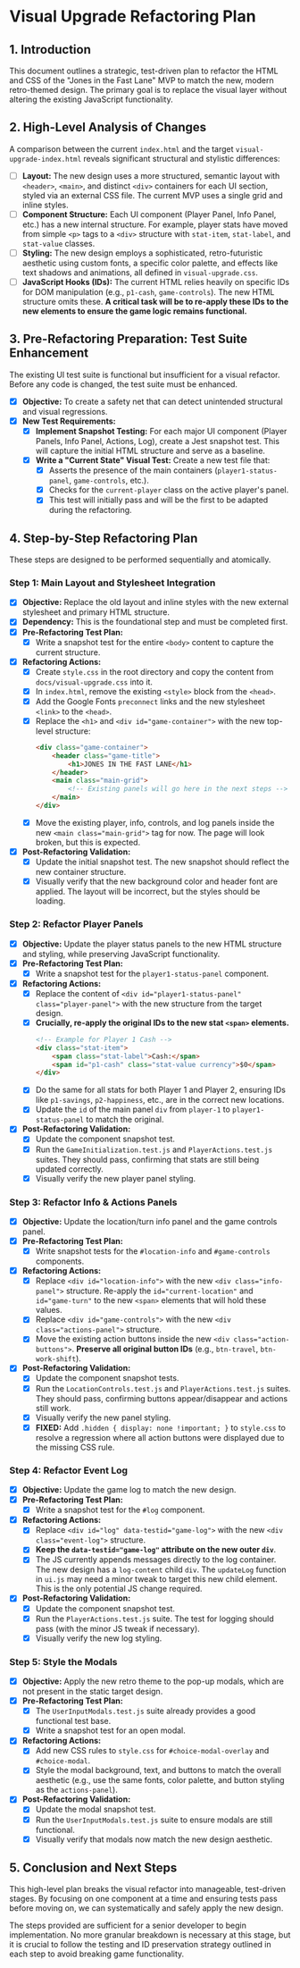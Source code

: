 # Visual Upgrade Refactoring Plan

## 1. Introduction

This document outlines a strategic, test-driven plan to refactor the HTML and CSS of the "Jones in the Fast Lane" MVP to match the new, modern retro-themed design. The primary goal is to replace the visual layer without altering the existing JavaScript functionality.

## 2. High-Level Analysis of Changes

A comparison between the current `index.html` and the target `visual-upgrade-index.html` reveals significant structural and stylistic differences:

- [ ] **Layout:** The new design uses a more structured, semantic layout with `<header>`, `<main>`, and distinct `<div>` containers for each UI section, styled via an external CSS file. The current MVP uses a single grid and inline styles.
- [ ] **Component Structure:** Each UI component (Player Panel, Info Panel, etc.) has a new internal structure. For example, player stats have moved from simple `<p>` tags to a `<div>` structure with `stat-item`, `stat-label`, and `stat-value` classes.
- [ ] **Styling:** The new design employs a sophisticated, retro-futuristic aesthetic using custom fonts, a specific color palette, and effects like text shadows and animations, all defined in `visual-upgrade.css`.
- [ ] **JavaScript Hooks (IDs):** The current HTML relies heavily on specific IDs for DOM manipulation (e.g., `p1-cash`, `game-controls`). The new HTML structure omits these. **A critical task will be to re-apply these IDs to the new elements to ensure the game logic remains functional.**

## 3. Pre-Refactoring Preparation: Test Suite Enhancement

The existing UI test suite is functional but insufficient for a visual refactor. Before any code is changed, the test suite must be enhanced.

- [x] **Objective:** To create a safety net that can detect unintended structural and visual regressions.
- [x] **New Test Requirements:**
    - [x] **Implement Snapshot Testing:** For each major UI component (Player Panels, Info Panel, Actions, Log), create a Jest snapshot test. This will capture the initial HTML structure and serve as a baseline.
    - [x] **Write a "Current State" Visual Test:** Create a new test file that:
        - [x] Asserts the presence of the main containers (`player1-status-panel`, `game-controls`, etc.).
        - [x] Checks for the `current-player` class on the active player's panel.
        - [x] This test will initially pass and will be the first to be adapted during the refactoring.

## 4. Step-by-Step Refactoring Plan

These steps are designed to be performed sequentially and atomically.

### Step 1: Main Layout and Stylesheet Integration

- [x] **Objective:** Replace the old layout and inline styles with the new external stylesheet and primary HTML structure.
- [x] **Dependency:** This is the foundational step and must be completed first.
- [x] **Pre-Refactoring Test Plan:**
    - [x] Write a snapshot test for the entire `<body>` content to capture the current structure.
- [x] **Refactoring Actions:**
    - [x] Create `style.css` in the root directory and copy the content from `docs/visual-upgrade.css` into it.
    - [x] In `index.html`, remove the existing `<style>` block from the `<head>`.
    - [x] Add the Google Fonts `preconnect` links and the new stylesheet `<link>` to the `<head>`.
    - [x] Replace the `<h1>` and `<div id="game-container">` with the new top-level structure:
        ```html
        <div class="game-container">
            <header class="game-title">
                <h1>JONES IN THE FAST LANE</h1>
            </header>
            <main class="main-grid">
                <!-- Existing panels will go here in the next steps -->
            </main>
        </div>
        ```
    - [x] Move the existing player, info, controls, and log panels inside the new `<main class="main-grid">` tag for now. The page will look broken, but this is expected.
- [x] **Post-Refactoring Validation:**
    - [x] Update the initial snapshot test. The new snapshot should reflect the new container structure.
    - [x] Visually verify that the new background color and header font are applied. The layout will be incorrect, but the styles should be loading.

### Step 2: Refactor Player Panels

- [x] **Objective:** Update the player status panels to the new HTML structure and styling, while preserving JavaScript functionality.
- [x] **Pre-Refactoring Test Plan:**
    - [x] Write a snapshot test for the `player1-status-panel` component.
- [x] **Refactoring Actions:**
    - [x] Replace the content of `<div id="player1-status-panel" class="player-panel">` with the new structure from the target design.
    - [x] **Crucially, re-apply the original IDs to the new stat `<span>` elements.**
        ```html
        <!-- Example for Player 1 Cash -->
        <div class="stat-item">
            <span class="stat-label">Cash:</span>
            <span id="p1-cash" class="stat-value currency">$0</span>
        </div>
        ```
    - [x] Do the same for all stats for both Player 1 and Player 2, ensuring IDs like `p1-savings`, `p2-happiness`, etc., are in the correct new locations.
    - [x] Update the `id` of the main panel `div` from `player-1` to `player1-status-panel` to match the original.
- [x] **Post-Refactoring Validation:**
    - [x] Update the component snapshot test.
    - [x] Run the `GameInitialization.test.js` and `PlayerActions.test.js` suites. They should pass, confirming that stats are still being updated correctly.
    - [x] Visually verify the new player panel styling.

### Step 3: Refactor Info & Actions Panels

- [x] **Objective:** Update the location/turn info panel and the game controls panel.
- [x] **Pre-Refactoring Test Plan:**
    - [x] Write snapshot tests for the `#location-info` and `#game-controls` components.
- [x] **Refactoring Actions:**
    - [x] Replace `<div id="location-info">` with the new `<div class="info-panel">` structure. Re-apply the `id="current-location"` and `id="game-turn"` to the new `<span>` elements that will hold these values.
    - [x] Replace `<div id="game-controls">` with the new `<div class="actions-panel">` structure.
    - [x] Move the existing action buttons inside the new `<div class="action-buttons">`. **Preserve all original button IDs** (e.g., `btn-travel`, `btn-work-shift`).
- [x] **Post-Refactoring Validation:**
    - [x] Update the component snapshot tests.
    - [x] Run the `LocationControls.test.js` and `PlayerActions.test.js` suites. They should pass, confirming buttons appear/disappear and actions still work.
    - [x] Visually verify the new panel styling.
    - [x] **FIXED:** Add `.hidden { display: none !important; }` to `style.css` to resolve a regression where all action buttons were displayed due to the missing CSS rule.

### Step 4: Refactor Event Log

- [x] **Objective:** Update the game log to match the new design.
- [x] **Pre-Refactoring Test Plan:**
    - [x] Write a snapshot test for the `#log` component.
- [x] **Refactoring Actions:**
    - [x] Replace `<div id="log" data-testid="game-log">` with the new `<div class="event-log">` structure.
    - [x] **Keep the `data-testid="game-log"` attribute on the new outer `div`**.
    - [x] The JS currently appends messages directly to the log container. The new design has a `log-content` child `div`. The `updateLog` function in `ui.js` may need a minor tweak to target this new child element. This is the only potential JS change required.
- [x] **Post-Refactoring Validation:**
    - [x] Update the component snapshot test.
    - [x] Run the `PlayerActions.test.js` suite. The test for logging should pass (with the minor JS tweak if necessary).
    - [x] Visually verify the new log styling.

### Step 5: Style the Modals

- [x] **Objective:** Apply the new retro theme to the pop-up modals, which are not present in the static target design.
- [x] **Pre-Refactoring Test Plan:**
    - [x] The `UserInputModals.test.js` suite already provides a good functional test base.
    - [x] Write a snapshot test for an open modal.
- [x] **Refactoring Actions:**
    - [x] Add new CSS rules to `style.css` for `#choice-modal-overlay` and `#choice-modal`.
    - [x] Style the modal background, text, and buttons to match the overall aesthetic (e.g., use the same fonts, color palette, and button styling as the `actions-panel`).
- [x] **Post-Refactoring Validation:**
    - [x] Update the modal snapshot test.
    - [x] Run the `UserInputModals.test.js` suite to ensure modals are still functional.
    - [x] Visually verify that modals now match the new design aesthetic.

## 5. Conclusion and Next Steps

This high-level plan breaks the visual refactor into manageable, test-driven stages. By focusing on one component at a time and ensuring tests pass before moving on, we can systematically and safely apply the new design.

The steps provided are sufficient for a senior developer to begin implementation. No more granular breakdown is necessary at this stage, but it is crucial to follow the testing and ID preservation strategy outlined in each step to avoid breaking game functionality.